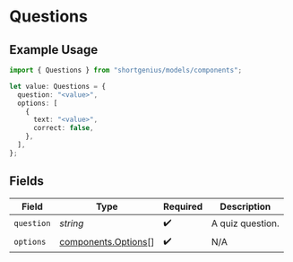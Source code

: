 # Questions

## Example Usage

```typescript
import { Questions } from "shortgenius/models/components";

let value: Questions = {
  question: "<value>",
  options: [
    {
      text: "<value>",
      correct: false,
    },
  ],
};
```

## Fields

| Field                                                      | Type                                                       | Required                                                   | Description                                                |
| ---------------------------------------------------------- | ---------------------------------------------------------- | ---------------------------------------------------------- | ---------------------------------------------------------- |
| `question`                                                 | *string*                                                   | :heavy_check_mark:                                         | A quiz question.                                           |
| `options`                                                  | [components.Options](../../models/components/options.md)[] | :heavy_check_mark:                                         | N/A                                                        |